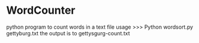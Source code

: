 # WordCounter
python program to count words in a text file
usage >>> Python wordsort.py gettyburg.txt
the output is to gettysgurg-count.txt
